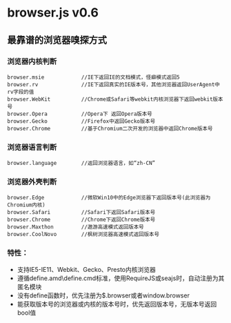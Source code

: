browser.js v0.6
==========

最靠谱的浏览器嗅探方式
--------------------------------------
### 浏览器内核判断
```Javescript
browser.msie			//IE下返回IE的文档模式，怪癖模式返回5
browser.rv				//IE下返回真实的IE版本号，其他浏览器返回UserAgent中rv字段的值
browser.WebKit			//Chrome或Safari等webkit内核浏览器下返回webkit版本号
browser.Opera			//Opera下 返回Opera版本号
browser.Gecko			//Firefox中返回Gecko版本号
browser.Chrome			//基于Chromium二次开发的浏览器中返回Chrome版本号
```
### 浏览器语言判断
```Javescript
browser.language		//返回浏览器语言，如“zh-CN”
```

### 浏览器外壳判断
```Javescript
browser.Edge			//微软Win10中的Edge浏览器下返回版本号(此浏览器为Chromium内核)
browser.Safari			//Safari下返回Safari版本号
browser.Chrome			//Chrome下返回Chrome版本号
browser.Maxthon			//遨游高速模式返回版本号
browser.CoolNovo		//枫树浏览器高速模式返回版本号
```

### 特性：
- 支持IE5-IE11、Webkit、Gecko、Presto内核浏览器
- 遵循define.amd\define.cmd标准，使用RequireJS或seajs时，自动注册为其匿名模块
- 没有define函数时，优先注册为$.browser或者window.browser
- 能获取版本号的浏览器或内核的版本号时，优先返回版本号，无版本号返回bool值
